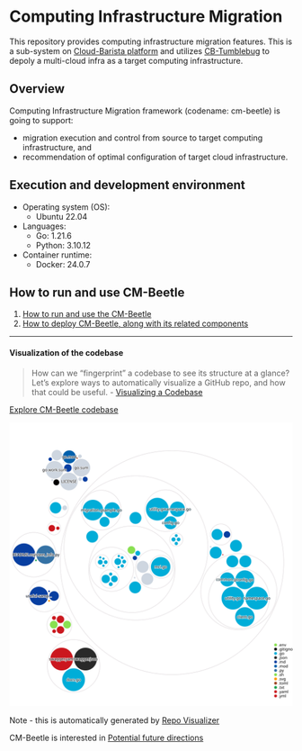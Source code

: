 # Computing Infrastructure Migration

This repository provides computing infrastructure migration features.
This is a sub-system on [Cloud-Barista platform](https://github.com/cloud-barista/docs)
and utilizes [CB-Tumblebug](https://github.com/cloud-barista/cb-tumblebug)
to depoly a multi-cloud infra as a target computing infrastructure.


## Overview

Computing Infrastructure Migration framework (codename: cm-beetle) is going to support:
- migration execution and control from source to target computing infrastructure, and
- recommendation of optimal configuration of target cloud infrastructure.


## Execution and development environment

- Operating system (OS): 
    - Ubuntu 22.04
- Languages: 
    - Go: 1.21.6
    - Python: 3.10.12
- Container runtime:
    - Docker: 24.0.7


## How to run and use CM-Beetle

1. [How to run and use the CM-Beetle](https://github.com/cloud-barista/cm-beetle/discussions/73)
2. [How to deploy CM-Beetle, along with its related components](https://github.com/cloud-barista/cm-beetle/discussions/105)

---

#### Visualization of the codebase

> How can we “fingerprint” a codebase to see its structure at a glance? 
> Let’s explore ways to automatically visualize a GitHub repo, 
> and how that could be useful. - [Visualizing a Codebase](https://githubnext.com/projects/repo-visualization/)

[Explore CM-Beetle codebase](https://mango-dune-07a8b7110.1.azurestaticapps.net/?repo=cloud-barista%2Fcm-beetle)

![Visualization of the codebase](./docs/diagrams/visualizing-the-codebase.svg)

Note - this is automatically generated by [Repo Visualizer](https://github.com/marketplace/actions/repo-visualizer) 

CM-Beetle is interested in [Potential future directions](https://githubnext.com/projects/repo-visualization/#potential-future-directions)
